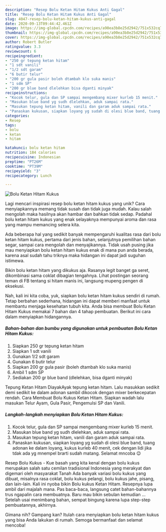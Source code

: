 ```yaml
---
description: "Resep Bolu Ketan Hitam Kukus Anti Gagal"
title: "Resep Bolu Ketan Hitam Kukus Anti Gagal"
slug: 4047-resep-bolu-ketan-hitam-kukus-anti-gagal
date: 2020-09-13T09:44:42.461Z
image: https://img-global.cpcdn.com/recipes/a90ea3b8e25d2942/751x532cq70/bolu-ketan-hitam-kukus-foto-resep-utama.jpg
thumbnail: https://img-global.cpcdn.com/recipes/a90ea3b8e25d2942/751x532cq70/bolu-ketan-hitam-kukus-foto-resep-utama.jpg
cover: https://img-global.cpcdn.com/recipes/a90ea3b8e25d2942/751x532cq70/bolu-ketan-hitam-kukus-foto-resep-utama.jpg
author: Robert Butler
ratingvalue: 3.3
reviewcount: 6
recipeingredient:
- "250 gr tepung ketan hitam"
- "1 sdt vanili"
- "1/2 sdt garam"
- "6 butir telur"
- "200 gr gula pasir boleh dtambah klo suka manis"
- "1 sdm SP"
- "200 gr blue band dlelehkan bisa dganti minyak"
recipeinstructions:
- "Kocok telur, gula dan SP sampai mengembang mixer kurleb 15 menit."
- "Masukan blue band yg sudh dlelehkan, aduk sampai rata."
- "Masukan tepung ketan hitam, vanili dan garam aduk sampai rata."
- "Panaskan kukusan, siapkan loyang yg sudah di olesi blue band, tuang adonan ke dalam loyang, kukus kurleb 40 menit, cek dengan lidi jika tdak ada yg mnempel brarti sudah matang. Selamat mncoba 😉"
categories:
- Resep
tags:
- bolu
- ketan
- hitam

katakunci: bolu ketan hitam 
nutrition: 184 calories
recipecuisine: Indonesian
preptime: "PT26M"
cooktime: "PT39M"
recipeyield: "3"
recipecategory: Lunch

---
```



![Bolu Ketan Hitam Kukus](https://img-global.cpcdn.com/recipes/a90ea3b8e25d2942/751x532cq70/bolu-ketan-hitam-kukus-foto-resep-utama.jpg)

Lagi mencari inspirasi resep bolu ketan hitam kukus yang unik? Cara menyiapkannya memang tidak susah dan tidak juga mudah. Kalau salah mengolah maka hasilnya akan hambar dan bahkan tidak sedap. Padahal bolu ketan hitam kukus yang enak selayaknya mempunyai aroma dan rasa yang mampu memancing selera kita.

Ada beberapa hal yang sedikit banyak mempengaruhi kualitas rasa dari bolu ketan hitam kukus, pertama dari jenis bahan, selanjutnya pemilihan bahan segar, sampai cara mengolah dan menyajikannya. Tidak usah pusing jika mau menyiapkan bolu ketan hitam kukus enak di mana pun anda berada, karena asal sudah tahu triknya maka hidangan ini dapat jadi suguhan istimewa.

Bikin bolu ketan hitam yang dikukus aja. Rasanya legit banget ga seret, dikombinasi sama coklat dibagian tengahnya. Lihat postingan seorang teman di FB tentang si hitam manis ini, langsung mupeng pengen di eksekusi.


Nah, kali ini kita coba, yuk, siapkan bolu ketan hitam kukus sendiri di rumah. Tetap berbahan sederhana, hidangan ini dapat memberi manfaat untuk membantu menjaga kesehatan tubuh kita. Anda bisa membuat Bolu Ketan Hitam Kukus memakai 7 bahan dan 4 tahap pembuatan. Berikut ini cara dalam menyiapkan hidangannya.

<!--inarticleads1-->

##### Bahan-bahan dan bumbu yang digunakan untuk pembuatan Bolu Ketan Hitam Kukus:

1. Siapkan 250 gr tepung ketan hitam
1. Siapkan 1 sdt vanili
1. Gunakan 1/2 sdt garam
1. Gunakan 6 butir telur
1. Siapkan 200 gr gula pasir (boleh dtambah klo suka manis)
1. Ambil 1 sdm SP
1. Sediakan 200 gr blue band (dlelehkan, bisa dganti minyak)


Tepung Ketan Hitam DiayakAyak tepung ketan hitam. Lalu masukkan sedikit demi sedikit ke dalam adonan sambil dikocok dengan mixer berkecepatan rendah. Cara Membuat Bolu Kukus Ketan Hitam. Siapkan wadah lalu masukan Telur Ayam, Gula Pasir, Pengemulsi SP dan Vanili. 

<!--inarticleads2-->

##### Langkah-langkah menyiapkan Bolu Ketan Hitam Kukus:

1. Kocok telur, gula dan SP sampai mengembang mixer kurleb 15 menit.
1. Masukan blue band yg sudh dlelehkan, aduk sampai rata.
1. Masukan tepung ketan hitam, vanili dan garam aduk sampai rata.
1. Panaskan kukusan, siapkan loyang yg sudah di olesi blue band, tuang adonan ke dalam loyang, kukus kurleb 40 menit, cek dengan lidi jika tdak ada yg mnempel brarti sudah matang. Selamat mncoba 😉


Resep Bolu Kukus - Kue basah yang kita kenal dengan bolu kukus merupakan salah satu cemilan tradisional Indonesia yang merakyat dan digemari oleh masyarakat Tanah Ada banyak variasi bolu kukus yang dibuat, misalnya rasa coklat, bolu kukus pelangi, bolu kukus jahe, pisang, dan lain-lain. Kali ini nyoba bikin Bolu kukus Ketan Hitam. Resepnya lupa ambil dari majalah mana. Pas baca-baca, langsung catet bahan-bahannya trus ngapalin cara membuatnya. Baru mau bikin sebulan kemudian … Setelah usai menimbang bahan, sempat bingung karena lupa step-step pembuatannya, akhirnya. 

Gimana nih? Gampang kan? Itulah cara menyiapkan bolu ketan hitam kukus yang bisa Anda lakukan di rumah. Semoga bermanfaat dan selamat mencoba!
